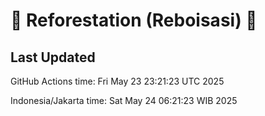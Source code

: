 
# 🌳 Reforestation (Reboisasi) 🌲

## Last Updated

GitHub Actions time: Fri May 23 23:21:23 UTC 2025

Indonesia/Jakarta time: Sat May 24 06:21:23 WIB 2025

